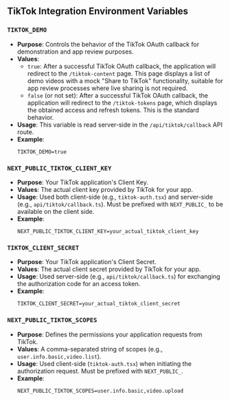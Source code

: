 ## TikTok Integration Environment Variables

### `TIKTOK_DEMO`

*   **Purpose**: Controls the behavior of the TikTok OAuth callback for demonstration and app review purposes.
*   **Values**:
    *   `true`: After a successful TikTok OAuth callback, the application will redirect to the `/tiktok-content` page. This page displays a list of demo videos with a mock "Share to TikTok" functionality, suitable for app review processes where live sharing is not required.
    *   `false` (or not set): After a successful TikTok OAuth callback, the application will redirect to the `/tiktok-tokens` page, which displays the obtained access and refresh tokens. This is the standard behavior.
*   **Usage**: This variable is read server-side in the `/api/tiktok/callback` API route.
*   **Example**:
    ```
    TIKTOK_DEMO=true
    ```

### `NEXT_PUBLIC_TIKTOK_CLIENT_KEY`

*   **Purpose**: Your TikTok application's Client Key.
*   **Values**: The actual client key provided by TikTok for your app.
*   **Usage**: Used both client-side (e.g., `tiktok-auth.tsx`) and server-side (e.g., `api/tiktok/callback.ts`). Must be prefixed with `NEXT_PUBLIC_` to be available on the client side.
*   **Example**:
    ```
    NEXT_PUBLIC_TIKTOK_CLIENT_KEY=your_actual_tiktok_client_key
    ```

### `TIKTOK_CLIENT_SECRET`

*   **Purpose**: Your TikTok application's Client Secret.
*   **Values**: The actual client secret provided by TikTok for your app.
*   **Usage**: Used server-side (e.g., `api/tiktok/callback.ts`) for exchanging the authorization code for an access token.
*   **Example**:
    ```
    TIKTOK_CLIENT_SECRET=your_actual_tiktok_client_secret
    ```

### `NEXT_PUBLIC_TIKTOK_SCOPES`

*   **Purpose**: Defines the permissions your application requests from TikTok.
*   **Values**: A comma-separated string of scopes (e.g., `user.info.basic,video.list`).
*   **Usage**: Used client-side (`tiktok-auth.tsx`) when initiating the authorization request. Must be prefixed with `NEXT_PUBLIC_`.
*   **Example**:
    ```
    NEXT_PUBLIC_TIKTOK_SCOPES=user.info.basic,video.upload
    ```
